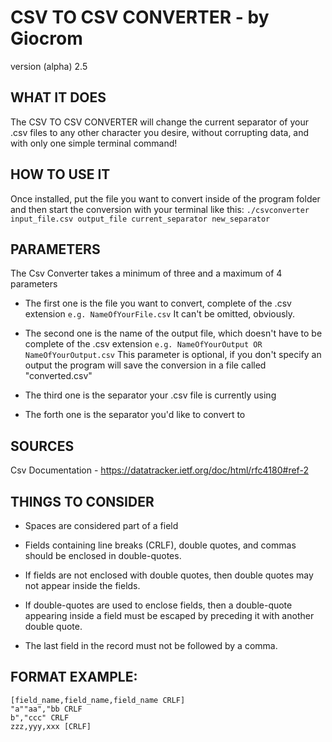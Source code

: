 # CSV TO CSV CONVERTER - by Giocrom
  version (alpha) 2.5


## WHAT IT DOES
The CSV TO CSV CONVERTER will change the current separator of your .csv files to
any other character you desire, without corrupting data, and with only one
simple terminal command!


## HOW TO USE IT
Once installed, put the file you want to convert inside of the program folder
and then start the conversion with your terminal like this:
`./csvconverter input_file.csv output_file current_separator new_separator`


## PARAMETERS
The Csv Converter takes a minimum of three and a maximum of 4 parameters

- The first one is the file you want to convert, complete of the .csv extension
  `e.g. NameOfYourFile.csv`
  It can't be omitted, obviously.

- The second one is the name of the output file, which doesn't have to be
  complete of the .csv extension
  `e.g. NameOfYourOutput OR NameOfYourOutput.csv`
  This parameter is optional, if you don't specify an output the program will
  save the conversion in a file called "converted.csv"

- The third one is the separator your .csv file is currently using

- The forth one is the separator you'd like to convert to


## SOURCES
Csv Documentation - https://datatracker.ietf.org/doc/html/rfc4180#ref-2


## THINGS TO CONSIDER
- Spaces are considered part of a field

- Fields containing line breaks (CRLF), double quotes, and commas
  should be enclosed in double-quotes.

- If fields are not enclosed with double quotes, then double quotes may not
  appear inside the fields.

- If double-quotes are used to enclose fields, then a double-quote
  appearing inside a field must be escaped by preceding it with
  another double quote.

- The last field in the record must not be followed by a comma.


## FORMAT EXAMPLE:
    [field_name,field_name,field_name CRLF]
    "a""aa","bb CRLF
    b","ccc" CRLF
    zzz,yyy,xxx [CRLF]
